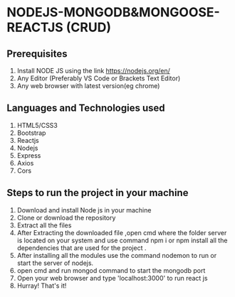 # NODEJS-MONGODB&MONGOOSE-REACTJS (CRUD)

## Prerequisites
1. Install NODE JS using the link https://nodejs.org/en/ 
2. Any Editor (Preferably VS Code or Brackets Text Editor)
3. Any web browser with latest version(eg chrome)

## Languages and Technologies used
1. HTML5/CSS3
2. Bootstrap
3. Reactjs
4. Nodejs
5. Express
6. Axios
7. Cors

## Steps to run the project in your machine
1. Download and install Node js in your machine
2. Clone or download the repository
3. Extract all the files
4. After Extracting the downloaded file ,open cmd where the folder server is located on your system and use command npm i or npm install all the dependencies that are used for the project .
5. After installing all the modules use the command nodemon to run or start the server of nodejs.
6. open cmd and run mongod command to start the mongodb port
7. Open your web browser and type 'localhost:3000' to run react js
8. Hurray! That's it!
